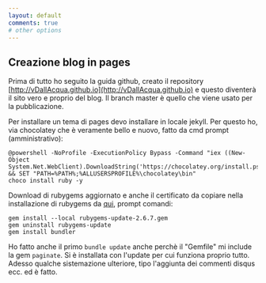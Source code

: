 ```yaml
---
layout: default
comments: true
# other options
---
```

## Creazione blog in pages

Prima di tutto ho seguito la guida github, creato il repository [http://vDallAcqua.github.io](http://vDallAcqua.github.io) e questo diventerà il sito vero e proprio del blog.
Il branch master è quello che viene usato per la pubblicazione.

Per installare un tema di pages devo installare in locale jekyll. Per questo ho, via chocolatey che è veramente bello e nuovo, fatto da cmd prompt (amministrativo):

```shell_session
@powershell -NoProfile -ExecutionPolicy Bypass -Command "iex ((New-Object System.Net.WebClient).DownloadString('https://chocolatey.org/install.ps1'))" && SET "PATH=%PATH%;%ALLUSERSPROFILE%\chocolatey\bin"
choco install ruby -y
```

Download di rubygems aggiornato e anche il certificato da copiare nella installazione di rubygems da [qui](http://guides.rubygems.org/ssl-certificate-update/#installing-using-update-packages), prompt comandi:

```shell_session
gem install --local rubygems-update-2.6.7.gem
gem uninstall rubygems-update
gem install bundler
```

Ho fatto anche il primo `bundle update` anche perchè il "Gemfile" mi include la gem `paginate`. Si è installata con l'update per cui funziona proprio tutto.
Adesso qualche sistemazione ulteriore, tipo l'aggiunta dei commenti disqus ecc. ed è fatto. 





